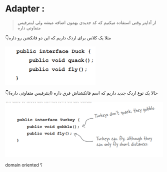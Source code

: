 <h1>Adapter : </h1>

> از آداپتر وقتی استفاده میکنیم که کد جدیدی بهمون اضافه میشه ولی اینترفیس متفاوتی داره

👇مثلا یک کلاس برای اردک داریم که این دو فانکشن رو داره

![img_2.png](img_2.png)

👇حالا یک نوع اردک جدید داریم که اسم فانکشناش فرق داره (اینترفیس متفاوتی داره)

![img_1.png](img_1.png)

 domain oriented ؟
